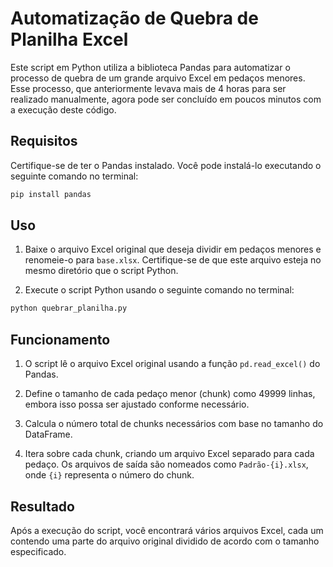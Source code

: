 
# Automatização de Quebra de Planilha Excel

Este script em Python utiliza a biblioteca Pandas para automatizar o processo de quebra de um grande arquivo
Excel em pedaços menores. Esse processo, que anteriormente levava mais de 4 horas para ser realizado
manualmente, agora pode ser concluído em poucos minutos com a execução deste código.

## Requisitos

Certifique-se de ter o Pandas instalado. Você pode instalá-lo executando o seguinte comando no terminal:


```bash
pip install pandas
```

## Uso

1. Baixe o arquivo Excel original que deseja dividir em pedaços menores e renomeie-o para `base.xlsx`. Certifique-se de que este arquivo esteja no mesmo diretório que o script Python.

2. Execute o script Python usando o seguinte comando no terminal:

```bash
python quebrar_planilha.py
```

## Funcionamento

1. O script lê o arquivo Excel original usando a função `pd.read_excel()` do Pandas.

2. Define o tamanho de cada pedaço menor (chunk) como 49999 linhas, embora isso possa ser ajustado conforme necessário.

3. Calcula o número total de chunks necessários com base no tamanho do DataFrame.

4. Itera sobre cada chunk, criando um arquivo Excel separado para cada pedaço. Os arquivos de saída são nomeados como `Padrão-{i}.xlsx`, onde `{i}` representa o número do chunk.

## Resultado

Após a execução do script, você encontrará vários arquivos Excel, cada um contendo uma parte do arquivo original dividido de acordo com o tamanho especificado.

